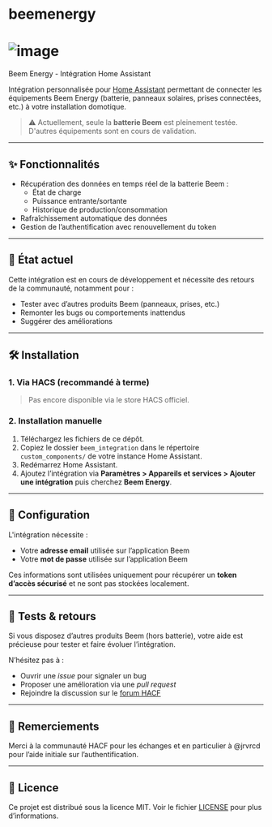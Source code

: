 # beemenergy
# ![image](https://github.com/user-attachments/assets/1373b66d-3dfc-4d42-b76e-ec2e4c5ae319)
 Beem Energy - Intégration Home Assistant

Intégration personnalisée pour [Home Assistant](https://www.home-assistant.io/) permettant de connecter les équipements Beem Energy (batterie, panneaux solaires, prises connectées, etc.) à votre installation domotique.

> ⚠️ Actuellement, seule la **batterie Beem** est pleinement testée. D'autres équipements sont en cours de validation.

---

## ✨ Fonctionnalités

- Récupération des données en temps réel de la batterie Beem :
  - État de charge
  - Puissance entrante/sortante
  - Historique de production/consommation
- Rafraîchissement automatique des données
- Gestion de l’authentification avec renouvellement du token

---

## 🚧 État actuel

Cette intégration est en cours de développement et nécessite des retours de la communauté, notamment pour :
- Tester avec d’autres produits Beem (panneaux, prises, etc.)
- Remonter les bugs ou comportements inattendus
- Suggérer des améliorations

---

## 🛠️ Installation

### 1. Via HACS (recommandé à terme)
> Pas encore disponible via le store HACS officiel.

### 2. Installation manuelle

1. Téléchargez les fichiers de ce dépôt.
2. Copiez le dossier `beem_integration` dans le répertoire `custom_components/` de votre instance Home Assistant.
3. Redémarrez Home Assistant.
4. Ajoutez l’intégration via **Paramètres > Appareils et services > Ajouter une intégration** puis cherchez **Beem Energy**.

---

## 🔐 Configuration

L'intégration nécessite :
- Votre **adresse email** utilisée sur l’application Beem
- Votre **mot de passe** utilisée sur l’application Beem

Ces informations sont utilisées uniquement pour récupérer un **token d’accès sécurisé** et ne sont pas stockées localement.

---

## 🧪 Tests & retours

Si vous disposez d’autres produits Beem (hors batterie), votre aide est précieuse pour tester et faire évoluer l’intégration.

N’hésitez pas à :
- Ouvrir une *issue* pour signaler un bug
- Proposer une amélioration via une *pull request*
- Rejoindre la discussion sur le [forum HACF](https://forum.hacf.fr)

---

## 🙏 Remerciements

Merci à la communauté HACF pour les échanges et en particulier à @jrvrcd pour l’aide initiale sur l’authentification.

---

## 📄 Licence

Ce projet est distribué sous la licence MIT. Voir le fichier [LICENSE](LICENSE) pour plus d’informations.
